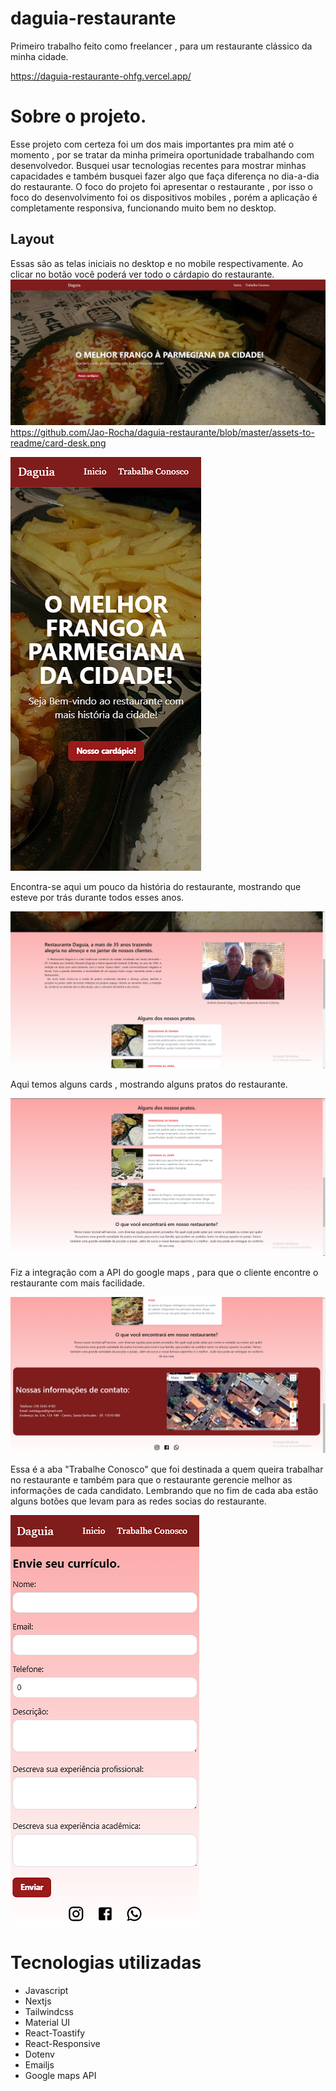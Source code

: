 # daguia-restaurante

Primeiro trabalho feito como freelancer , para um restaurante clássico da minha cidade.

https://daguia-restaurante-ohfg.vercel.app/
 
# Sobre o projeto.
Esse projeto com certeza foi um dos mais importantes pra mim até o momento , por se tratar da minha primeira oportunidade trabalhando com desenvolvedor. 
Busquei usar tecnologias recentes para mostrar minhas capacidades e também busquei fazer algo que faça diferença no dia-a-dia do restaurante.
O foco do projeto foi apresentar o restaurante , por isso o foco do desenvolvimento foi os dispositivos mobiles , porém a aplicação é completamente responsiva, funcionando muito bem no desktop.

## Layout 
Essas são as telas iniciais no desktop e no mobile respectivamente. Ao clicar no botão você poderá ver todo o cárdapio do restaurante.
![Layout 1](https://github.com/Jao-Rocha/daguia-restaurante/blob/master/assets-to-readme/home-desk.png) 
            https://github.com/Jao-Rocha/daguia-restaurante/blob/master/assets-to-readme/card-desk.png

![Layout 2](https://github.com/Jao-Rocha/daguia-restaurante/blob/master/assets-to-readme/home-mobile.png) 



Encontra-se aqui um pouco da história do restaurante, mostrando que esteve por trás durante todos esses anos.

![Layout 3](https://github.com/Jao-Rocha/daguia-restaurante/blob/master/assets-to-readme/history-desk.png) 



Aqui temos alguns cards , mostrando alguns pratos do restaurante.

![Layout 4](https://github.com/Jao-Rocha/daguia-restaurante/blob/master/assets-to-readme/card-desk.png) 



Fiz a integração com a API do google maps , para que o cliente encontre o restaurante com mais facilidade.

![Layout 5](https://github.com/Jao-Rocha/daguia-restaurante/blob/master/assets-to-readme/map-desk.png) 



Essa é a aba "Trabalhe Conosco" que foi destinada a quem queira trabalhar no restaurante e também para que o restaurante gerencie melhor as informações de cada candidato.
Lembrando que no fim de cada aba estão alguns botões que levam para  as redes socias do restaurante.

![Layout 6](https://github.com/Jao-Rocha/daguia-restaurante/blob/main/Desktop/projeto-restauranteDaguia/restaurante-daguia/assets-to-readme/form-mobile.png) 


# Tecnologias utilizadas

- Javascript
- Nextjs 
- Tailwindcss
- Material UI
- React-Toastify
- React-Responsive
- Dotenv
- Emailjs
- Google maps API
